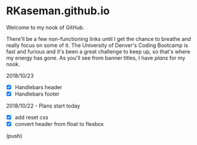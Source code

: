 # RKaseman.github.io

Welcome to my nook of GitHub.

There'll be a few non-functioning links until I get the chance to 
breathe and really focus on some of it. The University of Denver's 
Coding Bootcamp is fast and furious and it's been a great challenge 
to keep up, so that's where my energy has gone. As you'll see from 
banner titles, I have *plans* for my nook.

2018/10/23
- [x] Handlebars header
- [x] Handlebars footer

2018/10/22 - Plans start today
- [x] add reset css
- [x] convert header from float to flexbox

(push)